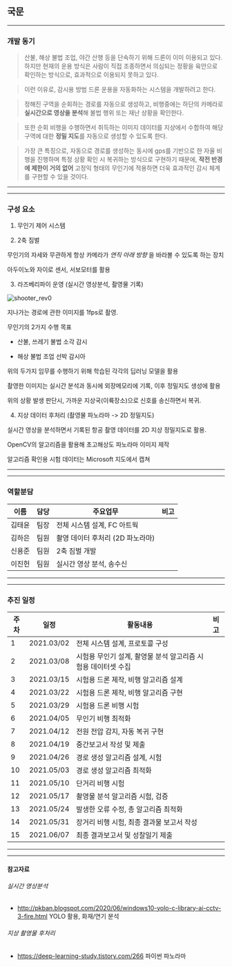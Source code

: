 







## 국문




---
### 개발 동기
> 산불, 해상 불법 조업, 야간 산행 등을 단속하기 위해 드론이 이미 이용되고 있다. 하지만 현재의 운용 방식은 사람이 직접 조종하면서 의심되는 정황을 육안으로 확인하는 방식으로, 효과적으로 이용되지 못하고 있다.

>  이런 이유로, 감시용 방범 드론 운용을 자동화하는 시스템을 개발하려고 한다.

> 정해진 구역을 순회하는 경로를 자동으로 생성하고, 비행중에는 하단의 카메라로 **실시간으로 영상을 분석**해 불법 행위 또는 재난 상황을 확인한다.

> 또한 순회 비행을 수행하면서 취득하는 이미지 데이터를 지상에서 수합하여 해당 구역에 대한 **정밀 지도**를 자동으로 생성할 수 있도록 한다.

> 가장 큰 특징으로, 자동으로 경로를 생성하는 동시에 gps를 기반으로 한 자율 비행을 진행하며 특정 상황 확인 시 복귀하는 방식으로 구현하기 때문에, **작전 반경에 제한이 거의 없어** 고정익 형태의 무인기에 적용하면 더욱 효과적인 감시 체계를 구현할 수 있을 것이다.
---




---
### 구성 요소
1. 무인기 제어 시스템



2. 2축 짐벌

무인기의 자세와 무관하게 항상 카메라가 *연직 아래 방향* 을 바라볼 수 있도록 하는 장치

아두이노와 자이로 센서, 서보모터를 활용


3. 라즈베리파이 운영 (실시간 영상분석, 촬영물 기록)

![shooter_rev0](https://user-images.githubusercontent.com/52745064/104879843-f16d2200-59a1-11eb-8994-50cbca7b4714.png)

지나가는 경로에 관한 이미지를 1fps로 촬영.

무인기의 2가지 수행 목표

- 산불, 쓰레기 불법 소각 감시

- 해상 불법 조업 선박 감시아

위의 두가지 임무를 수행하기 위해 학습된 각각의 딥러닝 모델을 활용

촬영한 이미지는 실시간 분석과 동시에 외장메모리에 기록, 이후 정밀지도 생성에 활용

위의 상황 발생 판단시, 가까운 지상국(이륙장소)으로 신호를 송신하면서 복귀.



4. 지상 데이터 후처리 (촬영물 파노라마 -> 2D 정밀지도)

실시간 영상을 분석하면서 기록된 항공 촬영 데이터를 2D 지상 정밀지도로 활용.

OpenCV의 알고리즘을 활용해 초고해상도 파노라마 이미지 제작

알고리즘 확인용 시험 데이터는 Microsoft 지도에서 캡쳐

---





---
### 역할분담
| 이름 | 담당 | 주요업무 | 비고 |
| - | - | - | - |
| 김태윤 | 팀장 | 전체 시스템 설계, FC 아트웍 | |
| 김하은 | 팀원 | 촬영 데이터 후처리 (2D 파노라마) | |
| 신용준 | 팀원 | 2축 짐벌 개발 | |
| 이진헌 | 팀원 | 실시간 영상 분석, 송수신 | |
---





---
### 추진 일정
| 주차 | 일정 | 활동내용 | 비고 |
| - | - | - | -|
| 1 | 2021.03/02 | 전체 시스템 설계, 프로토콜 구성 |
| 2 | 2021.03/08 | 시험용 무인기 설계, 촬영물 분석 알고리즘 시험용 데이터셋 수집
| 3 | 2021.03/15 | 시험용 드론 제작, 비행 알고리즘 설계
| 4 | 2021.03/22 | 시험용 드론 제작, 비행 알고리즘 구현
| 5 | 2021.03/29 | 시험용 드론 비행 시험
| 6 | 2021.04/05 | 무인기 비행 최적화
| 7 | 2021.04/12 | 전원 전압 감지, 자동 복귀 구현
| 8 | 2021.04/19 | 중간보고서 작성 및 제출
| 9 | 2021.04/26 | 경로 생성 알고리즘 설계, 시험
| 10 | 2021.05/03 | 경로 생성 알고리즘 최적화
| 11 | 2021.05/10 | 단거리 비행 시험
| 12 | 2021.05/17 | 촬영물 분석 알고리즘 시험, 검증
| 13 | 2021.05/24 | 발생한 오류 수정, 총 알고리즘 최적화
| 14 | 2021.05/31 | 장거리 비행 시험, 최종 결과물 보고서 작성
| 15 | 2021.06/07 | 최종 결과보고서 및 성찰일기 제출
---




---
#### 참고자료
###### 실시간 영상분석
* http://pkban.blogspot.com/2020/06/windows10-yolo-c-library-ai-cctv-3-fire.html YOLO 활용, 화재/연기 분석

###### 지상 촬영물 후처리
* https://deep-learning-study.tistory.com/266 파이썬 파노라마



